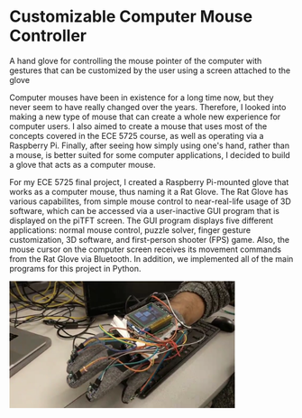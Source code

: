 # Customizable Computer Mouse Controller
A hand glove for controlling the mouse pointer of the computer with gestures that can be customized by the user using a screen attached to the glove

Computer mouses have been in existence for a long time now, but they never seem to have really changed over the years. Therefore, I looked into making a new type of mouse that can create a whole new experience for computer users. I also aimed to create a mouse that uses most of the concepts covered in the ECE 5725 course, as well as operating via a Raspberry Pi. Finally, after seeing how simply using one's hand, rather than a mouse, is better suited for some computer applications, I decided to build a glove that acts as a computer mouse.


For my ECE 5725 final project, I created a Raspberry Pi-mounted glove that works as a computer mouse, thus naming it a Rat Glove. The Rat Glove has various capabilites, from simple mouse control to near-real-life usage of 3D software, which can be accessed via a user-inactive GUI program that is displayed on the piTFT screen. The GUI program displays five different applications: normal mouse control, puzzle solver, finger gesture customization, 3D software, and first-person shooter (FPS) game. Also, the mouse cursor on the computer screen receives its movement commands from the Rat Glove via Bluetooth. In addition, we implemented all of the main programs for this project in Python.

<img src="https://github.com/vishishttiwari/Customizable-Computer-Mouse-Controller/blob/master/Rat_Glove_1.PNG" width="400">
